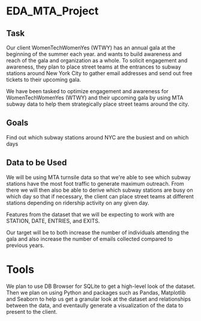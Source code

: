 # EDA_MTA_Project

## Task

Our client WomenTechWomenYes (WTWY) has an annual gala at the beginning of the summer each year. and wants to build awareness and reach of the gala and organization as a whole. To solicit engagement and awareness, they plan to place street teams at the entrances to subway stations around New York City to gather email addresses and send out free tickets to their upcoming gala.

We have been tasked to optimize engagement and awareness for WomenTechWomenYes (WTWY) and their upcoming gala by using MTA subway data to help them strategically place street teams around the city.

## Goals

Find out which subway stations around NYC are the busiest and on which days

## Data to be Used

We will be using MTA turnsile data so that we're able to see which subway stations have the most foot traffic to generate maximum outreach. From there we will then also be able to derive which subway stations are busy on which day so that if necessary, the client can place street teams at different stations depending on ridership activity on any given day.

Features from the dataset that we will be expecting to work with are STATION, DATE, ENTRIES, and EXITS.

Our target will be to both increase the number of individuals attending the gala and also increase the number of emails collected compared to previous years.

# Tools

We plan to use DB Browser for SQLite to get a high-level look of the dataset. Then we plan on using Python and packages such as Pandas, Matplotlib and Seaborn to help us get a granular look at the dataset and relationships between the data, and eventaully generate a visualization of the data to present to the client.
